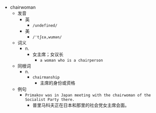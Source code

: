 - chairwoman
  - 发音
    - 英
      - `/undefined/`
    - 美
      - `/'tʃεə,wumən/`
  - 词义
    - n.
      - 女主席；女议长
        - `a woman who is a chairperson`
  - 同根词
    - n.
      - `chairmanship`
        - 主席的身份或资格
  - 例句
    - `Primakov was in Japan meeting with the chairwoman of the Socialist Party there.`
      - 普里马科夫正在日本和那里的社会党女主席会面。

